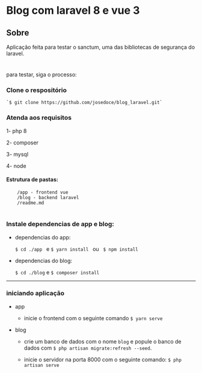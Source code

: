# Blog com laravel 8 e vue 3

## Sobre
Aplicação feita para testar o sanctum, uma das bibliotecas de segurança do laravel.
#

para testar, siga o processo:


### Clone o respositório
    `$ git clone https://github.com/josedoce/blog_laravel.git`
### Atenda aos requisitos
    
1- php 8

2- composer

3- mysql

4- node

#### Estrutura de pastas:
```terminal
    /app - frontend vue
    /blog - backend laravel
    /readme.md
```
#

### Instale dependencias de app e blog:

    
* dependencias do app:

    `$ cd ./app ` e `$ yarn install ` ou ` $ npm install`



* dependencias do blog:

    `$ cd ./blog` e `$ composer install`

---
### iniciando aplicação

* app
    
    - inicie o frontend com o seguinte comando `$ yarn serve`
        
* blog
    
    - crie um banco de dados com o nome `blog` e popule o banco de dados com `$ php artisan migrate:refresh --seed`.

    - inicie o servidor na porta 8000 com o seguinte comando: `$ php artisan serve`  